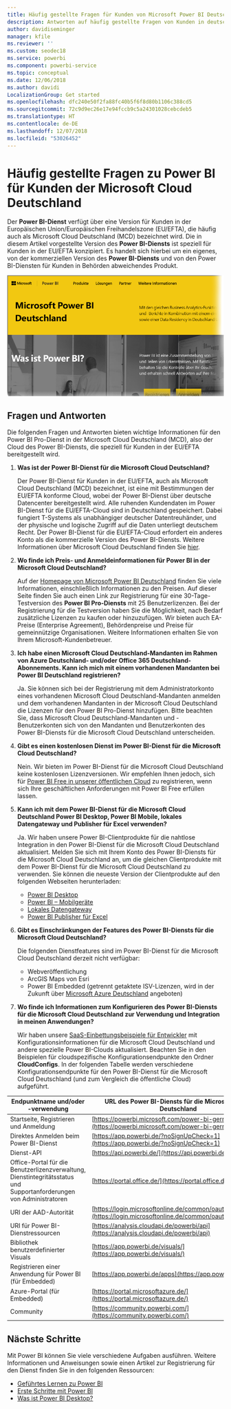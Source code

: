```yaml
---
title: Häufig gestellte Fragen für Kunden von Microsoft Power BI Deutschland
description: Antworten auf häufig gestellte Fragen von Kunden in deutschen Behörden zum Power BI-Dienst in deutschen Behörden
author: davidiseminger
manager: kfile
ms.reviewer: ''
ms.custom: seodec18
ms.service: powerbi
ms.component: powerbi-service
ms.topic: conceptual
ms.date: 12/06/2018
ms.author: davidi
LocalizationGroup: Get started
ms.openlocfilehash: dfc240e50f2fa88fc40b5f6f8d80b1106c388cd5
ms.sourcegitcommit: 72c9d9ec26e17e94fccb9c5a24301028cebcdeb5
ms.translationtype: HT
ms.contentlocale: de-DE
ms.lasthandoff: 12/07/2018
ms.locfileid: "53026452"
---
```

# <a name="frequently-asked-questions-for-power-bi-for-germany-cloud-customers"></a>Häufig gestellte Fragen zu Power BI für Kunden der Microsoft Cloud Deutschland
Der **Power BI-Dienst** verfügt über eine Version für Kunden in der Europäischen Union/Europäischen Freihandelszone (EU/EFTA), die häufig auch als Microsoft Cloud Deutschland (MCD) bezeichnet wird. Die in diesem Artikel vorgestellte Version des **Power BI-Diensts** ist speziell für Kunden in der EU/EFTA konzipiert. Es handelt sich hierbei um ein eigenes, von der kommerziellen Version des **Power BI-Diensts** und von den Power BI-Diensten für Kunden in Behörden abweichendes Produkt.

![](media/service-govde-faq/govde-faq_01.png)

## <a name="questions-and-answers"></a>Fragen und Antworten

Die folgenden Fragen und Antworten bieten wichtige Informationen für den Power BI Pro-Dienst in der Microsoft Cloud Deutschland (MCD), also der Cloud des Power BI-Diensts, die speziell für Kunden in der EU/EFTA bereitgestellt wird.

1. **Was ist der Power BI-Dienst für die Microsoft Cloud Deutschland?**
   
   Der Power BI-Dienst für Kunden in der EU/EFTA, auch als Microsoft Cloud Deutschland (MCD) bezeichnet, ist eine mit Bestimmungen der EU/EFTA konforme Cloud, wobei der Power BI-Dienst über deutsche Datencenter bereitgestellt wird. Alle ruhenden Kundendaten im Power BI-Dienst für die EU/EFTA-Cloud sind in Deutschland gespeichert. Dabei fungiert T-Systems als unabhängiger deutscher Datentreuhänder, und der physische und logische Zugriff auf die Daten unterliegt deutschem Recht. Der Power BI-Dienst für die EU/EFTA-Cloud erfordert ein anderes Konto als die kommerzielle Version des Power BI-Diensts. Weitere Informationen über Microsoft Cloud Deutschland finden Sie [hier](https://www.microsoft.com/trustcenter/cloudservices/nationalcloud).
2. **Wo finde ich Preis- und Anmeldeinformationen für Power BI in der Microsoft Cloud Deutschland?**
   
   Auf der [Homepage von Microsoft Power BI Deutschland](https://powerbi.microsoft.com/power-bi-germany/) finden Sie viele Informationen, einschließlich Informationen zu den Preisen. Auf dieser Seite finden Sie auch einen Link zur Registrierung für eine 30-Tage-Testversion des **Power BI Pro-Diensts** mit 25 Benutzerlizenzen. Bei der Registrierung für die Testversion haben Sie die Möglichkeit, nach Bedarf zusätzliche Lizenzen zu kaufen oder hinzuzufügen. Wir bieten auch EA-Preise (Enterprise Agreement), Behördenpreise und Preise für gemeinnützige Organisationen. Weitere Informationen erhalten Sie von Ihrem Microsoft-Kundenbetreuer.
3. **Ich habe einen Microsoft Cloud Deutschland-Mandanten im Rahmen von Azure Deutschland- und/oder Office 365 Deutschland-Abonnements. Kann ich mich mit einem vorhandenen Mandanten bei Power BI Deutschland registrieren?**
   
   Ja. Sie können sich bei der Registrierung mit dem Administratorkonto eines vorhandenen Microsoft Cloud Deutschland-Mandanten anmelden und dem vorhandenen Mandanten in der Microsoft Cloud Deutschland die Lizenzen für den Power BI Pro-Dienst hinzufügen. Bitte beachten Sie, dass Microsoft Cloud Deutschland-Mandanten und -Benutzerkonten sich von den Mandanten und Benutzerkonten des Power BI-Diensts für die Microsoft Cloud Deutschland unterscheiden.
4. **Gibt es einen kostenlosen Dienst im Power BI-Dienst für die Microsoft Cloud Deutschland?**
   
   Nein. Wir bieten im Power BI-Dienst für die Microsoft Cloud Deutschland keine kostenlosen Lizenzversionen. Wir empfehlen Ihnen jedoch, sich für [Power BI Free in unserer öffentlichen Cloud](https://powerbi.microsoft.com/get-started/) zu registrieren, wenn sich Ihre geschäftlichen Anforderungen mit Power BI Free erfüllen lassen.
5. **Kann ich mit dem Power BI-Dienst für die Microsoft Cloud Deutschland Power BI Desktop, Power BI Mobile, lokales Datengateway und Publisher für Excel verwenden?**
   
   Ja. Wir haben unsere Power BI-Clientprodukte für die nahtlose Integration in den Power BI-Dienst für die Microsoft Cloud Deutschland aktualisiert. Melden Sie sich mit Ihrem Konto des Power BI-Diensts für die Microsoft Cloud Deutschland an, um die gleichen Clientprodukte mit dem Power BI-Dienst für die Microsoft Cloud Deutschland zu verwenden. Sie können die neueste Version der Clientprodukte auf den folgenden Webseiten herunterladen:
   
   * [Power BI Desktop](https://powerbi.microsoft.com/desktop/)
   * [Power BI – Mobilgeräte](https://powerbi.microsoft.com/mobile/)
   * [Lokales Datengateway](https://powerbi.microsoft.com/gateway/)
   * [Power BI Publisher für Excel](https://powerbi.microsoft.com/excel-dashboard-publisher/)
6. **Gibt es Einschränkungen der Features des Power BI-Diensts für die Microsoft Cloud Deutschland?**
   
   Die folgenden Dienstfeatures sind im Power BI-Dienst für die Microsoft Cloud Deutschland derzeit nicht verfügbar:
   
   * Webveröffentlichung
   * ArcGIS Maps von Esri
   * Power BI Embedded (getrennt getaktete ISV-Lizenzen, wird in der Zukunft über [Microsoft Azure Deutschland](https://azure.microsoft.com/overview/clouds/germany/) angeboten)
7. **Wo finde ich Informationen zum Konfigurieren des Power BI-Diensts für die Microsoft Cloud Deutschland zur Verwendung und Integration in meinen Anwendungen?**
   
   Wir haben unsere [SaaS-Einbettungsbeispiele für Entwickler](https://github.com/Microsoft/PowerBI-Developer-Samples) mit Konfigurationsinformationen für die Microsoft Cloud Deutschland und andere spezielle Power BI-Clouds aktualisiert. Beachten Sie in den Beispielen für cloudspezifische Konfigurationsendpunkte den Ordner **CloudConfigs**. In der folgenden Tabelle werden verschiedene Konfigurationsendpunkte für den Power BI-Dienst für die Microsoft Cloud Deutschland (und zum Vergleich die öffentliche Cloud) aufgeführt.

| **Endpunktname und/oder -verwendung** | **URL des Power BI-Diensts für die Microsoft Cloud Deutschland** | **Entsprechende URL in der öffentlichen Cloud (zum Vergleich)** |
| --- | --- | --- |
| Startseite, Registrieren und Anmeldung |[https://powerbi.microsoft.com/power-bi-germany/](https://powerbi.microsoft.com/power-bi-germany/) |[https://powerbi.microsoft.com/](https://powerbi.microsoft.com/) |
| Direktes Anmelden beim Power BI-Dienst |[https://app.powerbi.de/?noSignUpCheck=1](https://app.powerbi.de/?noSignUpCheck=1) |[https://app.powerbi.com/?noSignUpCheck=1](https://app.powerbi.com/?noSignUpCheck=1) |
| Dienst-API |[https://api.powerbi.de/](https://api.powerbi.de/) |[https://api.powerbi.com/](https://api.powerbi.com/) |
| Office-Portal für die Benutzerlizenzverwaltung, Dienstintegritätsstatus und Supportanforderungen von Administratoren |[https://portal.office.de/](https://portal.office.de/) |[https://portal.office.com/](https://portal.office.com/) |
| URI der AAD-Autorität |[https://login.microsoftonline.de/common/oauth2/authorize/](https://login.microsoftonline.de/common/oauth2/authorize/) |[https://login.microsoftonline.com/common/oauth2/authorize/](https://login.microsoftonline.com/common/oauth2/authorize/) |
| URI für Power BI-Dienstressourcen |[https://analysis.cloudapi.de/powerbi/api](https://analysis.cloudapi.de/powerbi/api) |[https://analysis.windows.net/powerbi/api](https://analysis.windows.net/powerbi/api) |
| Bibliothek benutzerdefinierter Visuals |[https://app.powerbi.de/visuals/](https://app.powerbi.de/visuals/) |[https://app.powerbi.com/visuals/](https://app.powerbi.com/visuals/) |
| Registrieren einer Anwendung für Power BI (für Embedded) |[https://app.powerbi.de/apps](https://app.powerbi.de/apps) |[https://app.powerbi.com/apps](https://app.powerbi.com/apps) |
| Azure-Portal (für Embedded) |[https://portal.microsoftazure.de/](https://portal.microsoftazure.de/) |[https://portal.azure.com/](https://portal.azure.com/) |
| Community |[https://community.powerbi.com/](https://community.powerbi.com/) |[https://community.powerbi.com/](https://community.powerbi.com/) |

## <a name="next-steps"></a>Nächste Schritte
Mit Power BI können Sie viele verschiedene Aufgaben ausführen. Weitere Informationen und Anweisungen sowie einen Artikel zur Registrierung für den Dienst finden Sie in den folgenden Ressourcen:

* [Geführtes Lernen zu Power BI](guided-learning/gettingstarted.yml?tutorial-step=1)
* [Erste Schritte mit Power BI](service-get-started.md)
* [Was ist Power BI Desktop?](desktop-what-is-desktop.md)

